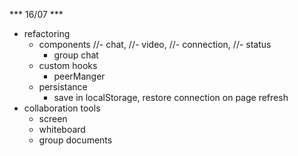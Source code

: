 *** 16/07 ***
- refactoring
    - components 
        //- chat, 
        //- video, 
        //- connection, 
        //- status
        - group chat
    - custom hooks 
        - peerManger
    - persistance 
        - save in localStorage, restore connection on page refresh
- collaboration tools
    - screen
    - whiteboard
    - group documents

